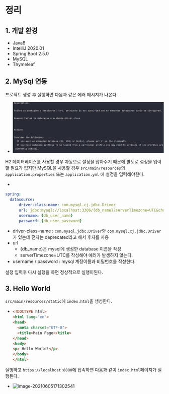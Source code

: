 # 정리

## 1. 개발 환경
   * Java8
   * IntelliJ 2020.01
   * Spring Boot 2.5.0
   * MySQL
   * Thymeleaf

## 2. MySql 연동

프로젝트 생성 후 실행하면 다음과 같은 에러 메시지가 나온다.

 * ![image-20210605165008470](README.assets/image-20210605165008470.png)

H2 데이터베이스를 사용할 경우 자동으로 설정을 잡아주기 때문에 별도로 설정을 입력할 필요가 없지만 MySQL을 사용할 경우  `src/main/resources`의 `application.properties` 또는 `application.yml` 에 설정을 입력해야한다.

* 

  ``` yaml
  spring:
  	datasource:
  		driver-class-name: com.mysql.cj.jdbc.Driver
  		url: jdbc:mysql://localhost:3306/{db_name}?serverTimezone=UTC&characterEncoding=UTF-8
  		username: {db_user_name}
  		password: {db_user_password}
  ```

  * driver-class-name : `com.mysql.jdbc.Driver`와 `com.mysql.cj.jdbc.Driver`가 있는데 전자는 deprecated라고 해서 후자를 사용
  * url
    * {db_name}은 mysql에 생성한 database 이름을 작성
    * serverTimezone=UTC를 작성해야 에러가 발생하지 않는다.
  * username / password : mysql 계정이름과 비밀번호를 작성한다.

설정 입력후 다시 실행을 하면 정상적으로 실행이된다.



## 3. Hello World

`src/main/resources/static`에 `index.html`을 생성한다.

* ```html
  <!DOCTYPE html>
  <html lang="en">
  <head>
    <meta charset="UTF-8">
    <title>Main Page</title>
  </head>
  <body>
  <p> Hello World!</p>
  </body>
  </html>
  ```

실행하고 `https://localhost:8080`에 접속하면 다음과 같이 `index.html`페이지가 실행된다.

* ![image-20210605171302541](README.assets/image-20210605171302541.png)



